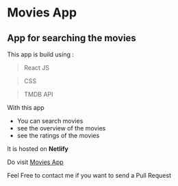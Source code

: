 # Movies App

## App for searching the movies

This app is build using :

> React JS

> CSS

> TMDB API


With this app 

+ You can search movies
+ see the overview of the movies
+ see the ratings of the movies

It is hosted on <b>Netlify</b>

Do visit [Movies App](https://movies-app-dev17.netlify.app/)

Feel Free to contact me if you want to send a Pull Request